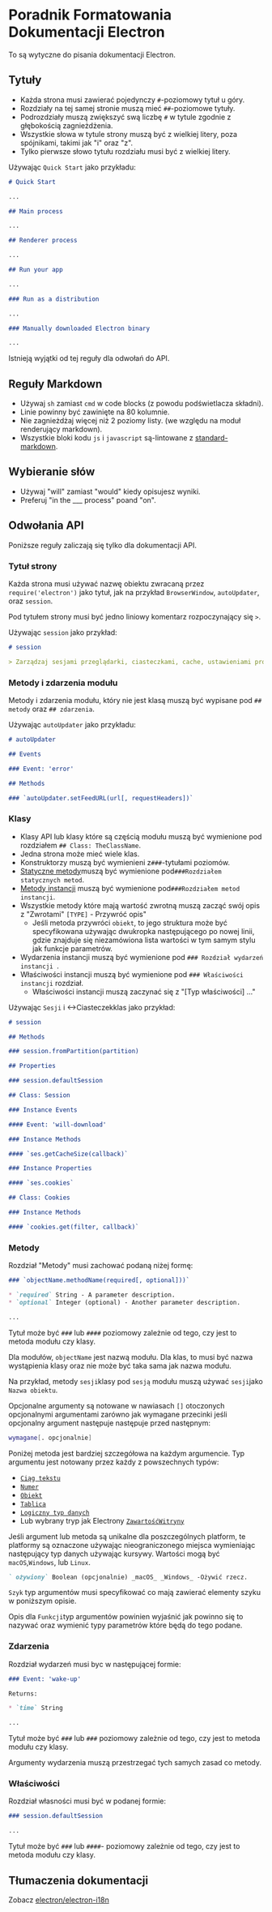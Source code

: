 # Poradnik Formatowania Dokumentacji Electron

To są wytyczne do pisania dokumentacji Electron.

## Tytuły

* Każda strona musi zawierać pojedynczy `#`-poziomowy tytuł u góry.
* Rozdziały na tej samej stronie muszą mieć `##`-poziomowe tytuły.
* Podrozdziały muszą zwiększyć swą liczbę `#` w tytule zgodnie z głębokością zagnieżdżenia.
* Wszystkie słowa w tytule strony muszą być z wielkiej litery, poza spójnikami, takimi jak "i" oraz "z".
* Tylko pierwsze słowo tytułu rozdziału musi być z wielkiej litery.

Używając `Quick Start` jako przykładu:

```markdown
# Quick Start

...

## Main process

...

## Renderer process

...

## Run your app

...

### Run as a distribution

...

### Manually downloaded Electron binary

...
```

Istnieją wyjątki od tej reguły dla odwołań do API.

## Reguły Markdown

* Używaj `sh` zamiast `cmd` w code blocks (z powodu podświetlacza składni).
* Linie powinny być zawinięte na 80 kolumnie.
* Nie zagnieżdżaj więcej niż 2 poziomy listy. (we względu na moduł renderujący markdown).
* Wszystkie bloki kodu `js` i `javascript` są-lintowane z [standard-markdown](http://npm.im/standard-markdown).

## Wybieranie słów

* Używaj "will" zamiast "would" kiedy opisujesz wyniki.
* Preferuj "in the ___ process" poand "on".

## Odwołania API

Poniższe reguły zaliczają się tylko dla dokumentacji API.

### Tytuł strony

Każda strona musi używać nazwę obiektu zwracaną przez `require('electron')` jako tytuł, jak na przykład `BrowserWindow`, `autoUpdater`, oraz `session`.

Pod tytułem strony musi być jedno liniowy komentarz rozpoczynający się `>`.

Używając `session` jako przykład:

```markdown
# session

> Zarządzaj sesjami przeglądarki, ciasteczkami, cache, ustawieniami proxy, itd.
```

### Metody i zdarzenia modułu

Metody i zdarzenia modułu, który nie jest klasą muszą być wypisane pod `## metody` oraz `## zdarzenia`.

Używając `autoUpdater` jako przykładu:

```markdown
# autoUpdater

## Events

### Event: 'error'

## Methods

### `autoUpdater.setFeedURL(url[, requestHeaders])`
```

### Klasy

* Klasy API lub klasy które są częścią modułu muszą być wymienione pod rozdziałem `## Class: TheClassName`.
* Jedna strona może mieć wiele klas.
* Konstruktorzy muszą być wymienieni z`###`-tytułami poziomów.
* [Statyczne metody](https://developer.mozilla.org/en-US/docs/Web/JavaScript/Reference/Classes/static)muszą być wymienione pod`###Rozdziałem statycznych metod`.
* [Metody instancji](https://developer.mozilla.org/en-US/docs/Web/JavaScript/Reference/Classes#Prototype_methods) muszą być wymienione pod`###Rozdziałem metod instancji`.
* Wszystkie metody które mają wartość zwrotną muszą zacząć swój opis z "Zwrotami" `[TYPE]` - Przywróć opis" 
  * Jeśli metoda przywróci `obiekt`, to jego struktura może być specyfikowana używając dwukropka następującego po nowej linii, gdzie znajduje się niezamówiona lista wartości w tym samym stylu jak funkcje parametrów.
* Wydarzenia instancji muszą być wymienione pod `### Rozdział wydarzeń instancji `.
* Właściwości instancji muszą być wymienione pod `### Właściwości instancji` rozdział. 
  * Właściwości instancji muszą zaczynać się z "[Typ właściwości] ..."

Używając `Sesji` i <->Ciasteczek</code>klas jako przykład:

```markdown
# session

## Methods

### session.fromPartition(partition)

## Properties

### session.defaultSession

## Class: Session

### Instance Events

#### Event: 'will-download'

### Instance Methods

#### `ses.getCacheSize(callback)`

### Instance Properties

#### `ses.cookies`

## Class: Cookies

### Instance Methods

#### `cookies.get(filter, callback)`
```

### Metody

Rozdział "Metody" musi zachować podaną niżej formę:

```markdown
### `objectName.methodName(required[, optional]))`

* `required` String - A parameter description.
* `optional` Integer (optional) - Another parameter description.

...
```

Tytuł może być `###` lub `####` poziomowy zależnie od tego, czy jest to metoda modułu czy klasy.

Dla modułów, `objectName` jest nazwą modułu. Dla klas, to musi być nazwa wystąpienia klasy oraz nie może być taka sama jak nazwa modułu.

Na przykład, metody `sesji`klasy pod `sesją` modułu muszą używać `sesji`jako `Nazwa obiektu`.

Opcjonalne argumenty są notowane w nawiasach `[]` otoczonych opcjonalnymi argumentami zarówno jak wymagane przecinki jeśli opcjonalny argument następuje następuje przed następnym:

```sh
wymagane[. opcjonalnie]
```

Poniżej metoda jest bardziej szczegółowa na każdym argumencie. Typ argumentu jest notowany przez każdy z powszechnych typów:

* [`Ciąg tekstu`](https://developer.mozilla.org/en-US/docs/Web/JavaScript/Reference/Global_Objects/String)
* [`Numer`](https://developer.mozilla.org/en-US/docs/Web/JavaScript/Reference/Global_Objects/Number)
* [`Obiekt`](https://developer.mozilla.org/en-US/docs/Web/JavaScript/Reference/Global_Objects/Object)
* [`Tablica`](https://developer.mozilla.org/en-US/docs/Web/JavaScript/Reference/Global_Objects/Array)
* [`Logiczny typ danych`](https://developer.mozilla.org/en-US/docs/Web/JavaScript/Reference/Global_Objects/Boolean)
* Lub wybrany tryp jak Electrony [`ZawartośćWitryny`](api/web-contents.md)

Jeśli argument lub metoda są unikalne dla poszczególnych platform, te platformy są oznaczone używając nieograniczonego miejsca wymieniając następujący typ danych używając kursywy. Wartości mogą być `macOS`,`Windows`, lub `Linux`.

```markdown
` ożywiony` Boolean (opcjonalnie) _macOS_ _Windows_ -Ożywić rzecz.
```

`Szyk` typ argumentów musi specyfikować co mają zawierać elementy szyku w poniższym opisie.

Opis dla `Funkcji`typ argumentów powinien wyjaśnić jak powinno się to nazywać oraz wymienić typy parametrów które będą do tego podane.

### Zdarzenia

Rozdział wydarzeń musi byc w następującej formie:

```markdown
### Event: 'wake-up'

Returns:

* `time` String

...
```

Tytuł może być `###` lub `###` poziomowy zależnie od tego, czy jest to metoda modułu czy klasy.

Argumenty wydarzenia muszą przestrzegać tych samych zasad co metody.

### Właściwości

Rozdział własności musi być w podanej formie:

```markdown
### session.defaultSession

...
```

Tytuł może być `###` lub `####`- poziomowy zależnie od tego, czy jest to metoda modułu czy klasy.

## Tłumaczenia dokumentacji

Zobacz [electron/electron-i18n](https://github.com/electron/electron-i18n#readme)